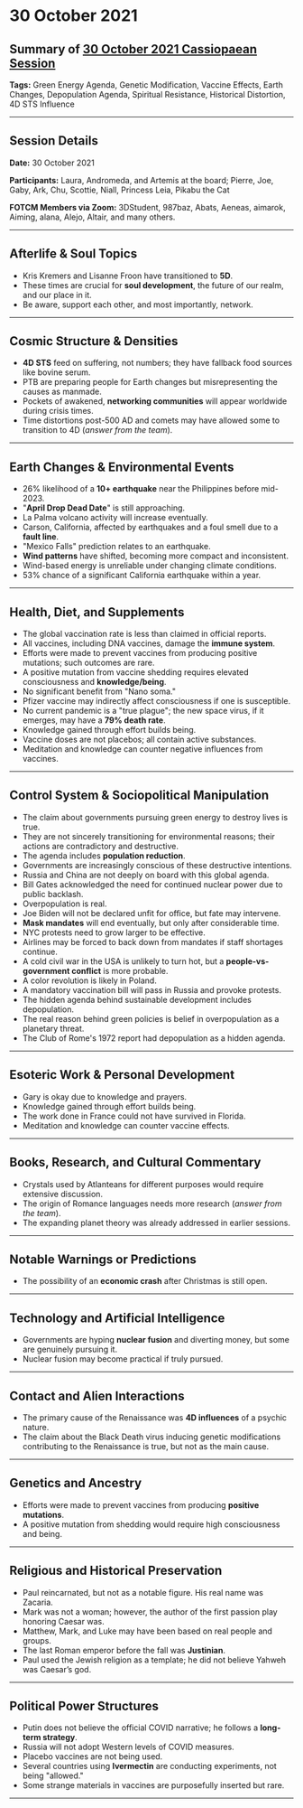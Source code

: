 # 30 October 2021

## Summary of [30 October 2021 Cassiopaean Session](https://cassiopaea.org/forum/threads/session-30-october-2021.51253/#post-983835)

**Tags:** Green Energy Agenda, Genetic Modification, Vaccine Effects, Earth Changes, Depopulation Agenda, Spiritual Resistance, Historical Distortion, 4D STS Influence

---


## Session Details

**Date:** 30 October 2021

**Participants:** Laura, Andromeda, and Artemis at the board; Pierre, Joe, Gaby, Ark, Chu, Scottie, Niall, Princess Leia, Pikabu the Cat

**FOTCM Members via Zoom:** 3DStudent, 987baz, Abats, Aeneas, aimarok, Aiming, alana, Alejo, Altair, and many others.

---


## Afterlife & Soul Topics

- Kris Kremers and Lisanne Froon have transitioned to **5D**.
- These times are crucial for **soul development**, the future of our realm, and our place in it.
- Be aware, support each other, and most importantly, network.

---


## Cosmic Structure & Densities

- **4D STS** feed on suffering, not numbers; they have fallback food sources like bovine serum.
- PTB are preparing people for Earth changes but misrepresenting the causes as manmade.
- Pockets of awakened, **networking communities** will appear worldwide during crisis times.
- Time distortions post-500 AD and comets may have allowed some to transition to 4D (*answer from the team*).

---


## Earth Changes & Environmental Events

- 26% likelihood of a **10+ earthquake** near the Philippines before mid-2023.
- "**April Drop Dead Date**" is still approaching.
- La Palma volcano activity will increase eventually.
- Carson, California, affected by earthquakes and a foul smell due to a **fault line**.
- "Mexico Falls" prediction relates to an earthquake.
- **Wind patterns** have shifted, becoming more compact and inconsistent.
- Wind-based energy is unreliable under changing climate conditions.
- 53% chance of a significant California earthquake within a year.

---


## Health, Diet, and Supplements

- The global vaccination rate is less than claimed in official reports.
- All vaccines, including DNA vaccines, damage the **immune system**.
- Efforts were made to prevent vaccines from producing positive mutations; such outcomes are rare.
- A positive mutation from vaccine shedding requires elevated consciousness and **knowledge/being**.
- No significant benefit from "Nano soma."
- Pfizer vaccine may indirectly affect consciousness if one is susceptible.
- No current pandemic is a "true plague"; the new space virus, if it emerges, may have a **79% death rate**.
- Knowledge gained through effort builds being.
- Vaccine doses are not placebos; all contain active substances.
- Meditation and knowledge can counter negative influences from vaccines.

---


## Control System & Sociopolitical Manipulation

- The claim about governments pursuing green energy to destroy lives is true.
- They are not sincerely transitioning for environmental reasons; their actions are contradictory and destructive.
- The agenda includes **population reduction**.
- Governments are increasingly conscious of these destructive intentions.
- Russia and China are not deeply on board with this global agenda.
- Bill Gates acknowledged the need for continued nuclear power due to public backlash.
- Overpopulation is real.
- Joe Biden will not be declared unfit for office, but fate may intervene.
- **Mask mandates** will end eventually, but only after considerable time.
- NYC protests need to grow larger to be effective.
- Airlines may be forced to back down from mandates if staff shortages continue.
- A cold civil war in the USA is unlikely to turn hot, but a **people-vs-government conflict** is more probable.
- A color revolution is likely in Poland.
- A mandatory vaccination bill will pass in Russia and provoke protests.
- The hidden agenda behind sustainable development includes depopulation.
- The real reason behind green policies is belief in overpopulation as a planetary threat.
- The Club of Rome's 1972 report had depopulation as a hidden agenda.

---


## Esoteric Work & Personal Development

- Gary is okay due to knowledge and prayers.
- Knowledge gained through effort builds being.
- The work done in France could not have survived in Florida.
- Meditation and knowledge can counter vaccine effects.

---


## Books, Research, and Cultural Commentary

- Crystals used by Atlanteans for different purposes would require extensive discussion.
- The origin of Romance languages needs more research (*answer from the team*).
- The expanding planet theory was already addressed in earlier sessions.

---


## Notable Warnings or Predictions

- The possibility of an **economic crash** after Christmas is still open.

---


## Technology and Artificial Intelligence

- Governments are hyping **nuclear fusion** and diverting money, but some are genuinely pursuing it.
- Nuclear fusion may become practical if truly pursued.

---


## Contact and Alien Interactions

- The primary cause of the Renaissance was **4D influences** of a psychic nature.
- The claim about the Black Death virus inducing genetic modifications contributing to the Renaissance is true, but not as the main cause.

---


## Genetics and Ancestry

- Efforts were made to prevent vaccines from producing **positive mutations**.
- A positive mutation from shedding would require high consciousness and being.

---


## Religious and Historical Preservation

- Paul reincarnated, but not as a notable figure. His real name was Zacaria.
- Mark was not a woman; however, the author of the first passion play honoring Caesar was.
- Matthew, Mark, and Luke may have been based on real people and groups.
- The last Roman emperor before the fall was **Justinian**.
- Paul used the Jewish religion as a template; he did not believe Yahweh was Caesar’s god.

---


## Political Power Structures

- Putin does not believe the official COVID narrative; he follows a **long-term strategy**.
- Russia will not adopt Western levels of COVID measures.
- Placebo vaccines are not being used.
- Several countries using **Ivermectin** are conducting experiments, not being "allowed."
- Some strange materials in vaccines are purposefully inserted but rare.

---



